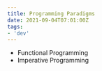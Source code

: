 ```yaml
---
title: Programming Paradigms
date: 2021-09-04T07:01:00Z
tags:
- 'dev'
---
```


* Functional Programming
* Imperative Programming

